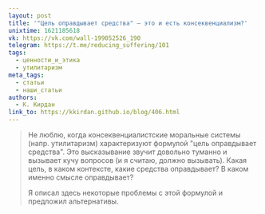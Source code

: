 ```yaml
---
layout: post
title: '"Цель оправдывает средства" — это и есть консеквенциализм?'
unixtime: 1621185618
vk: https://vk.com/wall-199052526_190
telegram: https://t.me/reducing_suffering/101
tags:
  - ценности_и_этика
  - утилитаризм
meta_tags:
  - статьи
  - наши_статьи
authors:
  - К. Кирдан
link_to: https://kkirdan.github.io/blog/406.html
---
```

>Не люблю, когда консеквенциалистские моральные системы (напр. утилитаризм) характеризуют формулой "цель оправдывает средства". Это высказывание звучит довольно туманно и вызывает кучу вопросов (и я считаю, должно вызывать). Какая цель, в каком контексте, какие средства оправдывает? В каком именно смысле оправдывает?
>
>Я описал здесь некоторые проблемы с этой формулой и предложил альтернативы.
